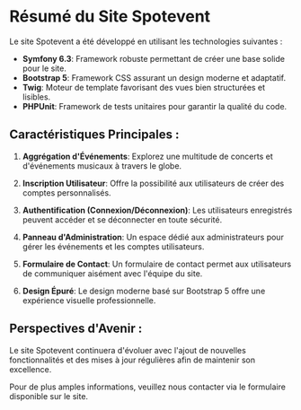 # Résumé du Site Spotevent

Le site Spotevent a été développé en utilisant les technologies suivantes :

- **Symfony 6.3**: Framework robuste permettant de créer une base solide pour le site.
- **Bootstrap 5**: Framework CSS assurant un design moderne et adaptatif.
- **Twig**: Moteur de template favorisant des vues bien structurées et lisibles.
- **PHPUnit**: Framework de tests unitaires pour garantir la qualité du code.

## Caractéristiques Principales :

1. **Aggrégation d'Événements**: Explorez une multitude de concerts et d'événements musicaux à travers le globe.

2. **Inscription Utilisateur**: Offre la possibilité aux utilisateurs de créer des comptes personnalisés.

3. **Authentification (Connexion/Déconnexion)**: Les utilisateurs enregistrés peuvent accéder et se déconnecter en toute sécurité.

4. **Panneau d'Administration**: Un espace dédié aux administrateurs pour gérer les événements et les comptes utilisateurs.

5. **Formulaire de Contact**: Un formulaire de contact permet aux utilisateurs de communiquer aisément avec l'équipe du site.

6. **Design Épuré**: Le design moderne basé sur Bootstrap 5 offre une expérience visuelle professionnelle.

## Perspectives d'Avenir :

Le site Spotevent continuera d'évoluer avec l'ajout de nouvelles fonctionnalités et des mises à jour régulières afin de maintenir son excellence.

Pour de plus amples informations, veuillez nous contacter via le formulaire disponible sur le site.
